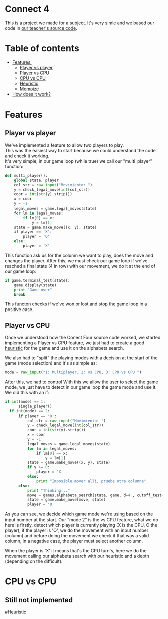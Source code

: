 # Connect 4

This is a project we made for a subject. It's very simle and we based our code in [our teacher's source code](https://github.com/cayetanoguerra/fsi/tree/master/Week%204%20-%20Conecta%204).

# Table of contents
* [Features.](#features)
  * [Player vs player](playervsplayer)
  * [Player vs CPU](playervscpu)
  * [CPU vs CPU](cpuvscpu)
  * [Heuristic](#heuristic)  
  * [Memoize]()
* [How does it work?](#howwork)




# Features <a name="features"><a/>  
## Player vs player  <a name="playervsplayer"><a/>
We've implemented a feature to allow two players to play.  
This was the easiest way to start because we could understand the code and check it working.  
It's very simple, in our game loop (while true) we call our "multi_player" function:

```python
def multi_player():
    global state, player
    col_str = raw_input("Movimiento: ")
    y = check_legal_move(int(col_str))
    coor = int(str(y).strip())
    x = coor
    y = -1
    legal_moves = game.legal_moves(state)
    for lm in legal_moves:
        if lm[0] == x:
            y = lm[1]
    state = game.make_move((x, y), state)
    if player == 'X':
        player = 'O'
    else:
        player = 'X'
```  

<a name="endgame"><a/>  

This function ask us for the column we want to play, does the move and changes the player. After this, we must check our game loop if we've reached a final state (4 in row) with our movement, we do it at the end of our game loop:
```python
if game.terminal_test(state):
    game.display(state)
    print "Game over"
    break
```  
This functon checks if we've won or lost and stop the game loop in a positive case.

## Player vs CPU <a name="playervscpu"><a/>  
Once we understood how the Conect Four source code worked, we started implementing a Player vs CPU feature, we just had to create a good [heuristic](#heuristic) for the game and use it on the alphabeta search.

We also had to "split" the playing modes with a decision at the start of the game (mode selection) and it's as simple as:  
```python
mode = raw_input("1: Multiplayer, 2: vs CPU, 3: CPU vs CPU ")
```  
After this, we had to control
With this we allow the user to select the game mode, we just have to detect in our game loop the game mode and use it. We did this with an if:  
```python
if int(mode) == 1:
      single_player()
  if int(mode) == 2:
      if player == 'O':
          col_str = raw_input("Movimiento: ")
          y = check_legal_move(int(col_str))
          coor = int(str(y).strip())
          x = coor
          y = -1
          legal_moves = game.legal_moves(state)
          for lm in legal_moves:
              if lm[0] == x:
                  y = lm[1]
          state = game.make_move((x, y), state)
          if y >= 0:
              player = 'X'
          else:
              print "Imposible mover alli, pruebe otra columna"
      else:
          print "Thinking..."
          move = games.alphabeta_search(state, game, d=4 , cutoff_test=None, eval_fn=heuristic.best_move_heuristic2)
          state = game.make_move(move, state)
          player = 'O'
```  
As you can see, we decide which game mode we're using based on the input number at the start. Our "mode 2" is the vs CPU feature, what we do here is firstly, detect which player is currently playing (X is the CPU, O the player), if the player is 'O', we do the movement with an input number (column) and before doing the movement we check if that was a valid column, in a negative case, the player must select another column.  

When the player is 'X' it means that's the CPU turn's, here we do the movement calling our alphabeta search with our heuristic and a depth (depending on the difficult).

# CPU vs CPU <a name="cpuvscpu"></a>  
## Still not implemented

#Heuristic <a name="heuristic"></a>
